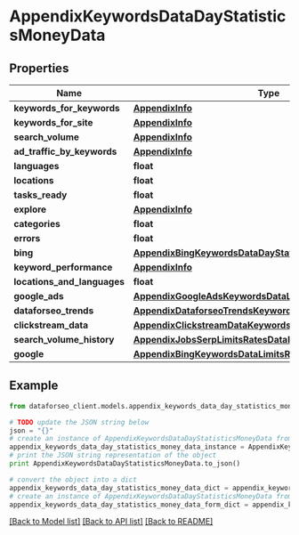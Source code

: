 # AppendixKeywordsDataDayStatisticsMoneyData


## Properties

Name | Type | Description | Notes
------------ | ------------- | ------------- | -------------
**keywords_for_keywords** | [**AppendixInfo**](AppendixInfo.md) |  | [optional] 
**keywords_for_site** | [**AppendixInfo**](AppendixInfo.md) |  | [optional] 
**search_volume** | [**AppendixInfo**](AppendixInfo.md) |  | [optional] 
**ad_traffic_by_keywords** | [**AppendixInfo**](AppendixInfo.md) |  | [optional] 
**languages** | **float** |  | [optional] 
**locations** | **float** |  | [optional] 
**tasks_ready** | **float** |  | [optional] 
**explore** | [**AppendixInfo**](AppendixInfo.md) |  | [optional] 
**categories** | **float** |  | [optional] 
**errors** | **float** |  | [optional] 
**bing** | [**AppendixBingKeywordsDataDayStatisticsDataInfo**](AppendixBingKeywordsDataDayStatisticsDataInfo.md) |  | [optional] 
**keyword_performance** | [**AppendixInfo**](AppendixInfo.md) |  | [optional] 
**locations_and_languages** | **float** |  | [optional] 
**google_ads** | [**AppendixGoogleAdsKeywordsDataLimitsRatesDataInfo**](AppendixGoogleAdsKeywordsDataLimitsRatesDataInfo.md) |  | [optional] 
**dataforseo_trends** | [**AppendixDataforseoTrendsKeywordsDataLimitsRatesDataInfo**](AppendixDataforseoTrendsKeywordsDataLimitsRatesDataInfo.md) |  | [optional] 
**clickstream_data** | [**AppendixClickstreamDataKeywordsDataLimitsRatesDataInfo**](AppendixClickstreamDataKeywordsDataLimitsRatesDataInfo.md) |  | [optional] 
**search_volume_history** | [**AppendixJobsSerpLimitsRatesDataInfo**](AppendixJobsSerpLimitsRatesDataInfo.md) |  | [optional] 
**google** | [**AppendixBingKeywordsDataLimitsRatesDataInfo**](AppendixBingKeywordsDataLimitsRatesDataInfo.md) |  | [optional] 

## Example

```python
from dataforseo_client.models.appendix_keywords_data_day_statistics_money_data import AppendixKeywordsDataDayStatisticsMoneyData

# TODO update the JSON string below
json = "{}"
# create an instance of AppendixKeywordsDataDayStatisticsMoneyData from a JSON string
appendix_keywords_data_day_statistics_money_data_instance = AppendixKeywordsDataDayStatisticsMoneyData.from_json(json)
# print the JSON string representation of the object
print AppendixKeywordsDataDayStatisticsMoneyData.to_json()

# convert the object into a dict
appendix_keywords_data_day_statistics_money_data_dict = appendix_keywords_data_day_statistics_money_data_instance.to_dict()
# create an instance of AppendixKeywordsDataDayStatisticsMoneyData from a dict
appendix_keywords_data_day_statistics_money_data_form_dict = appendix_keywords_data_day_statistics_money_data.from_dict(appendix_keywords_data_day_statistics_money_data_dict)
```
[[Back to Model list]](../README.md#documentation-for-models) [[Back to API list]](../README.md#documentation-for-api-endpoints) [[Back to README]](../README.md)


